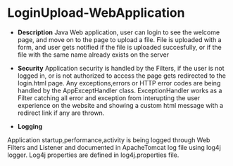 # LoginUpload-WebApplication

* **Description**
Java Web application, user can login to see the welcome page, and move on to the page to upload a file. 
File is uploaded with a form, and user gets notified if the file is uploaded succesfully, or if the file with the same name already exists on the server

* **Security** 
Application security is handled by the Filters, if the user is not logged in, or is not authorized to access the page gets redirected to the login.html page.
Any exceptions,errors or HTTP error codes are being handled by the AppExceptHandler class. ExceptionHandler works as a Filter catching all error and exception from interupting the
user experience on the website and showing a custom html message with a redirect link if any are thrown.

* **Logging**

Application startup,performance,activity is being logged through Web Filters and Listener and documented in ApacheTomcat log file using log4j logger. 
Log4j properties are defined in log4j.properties file.




